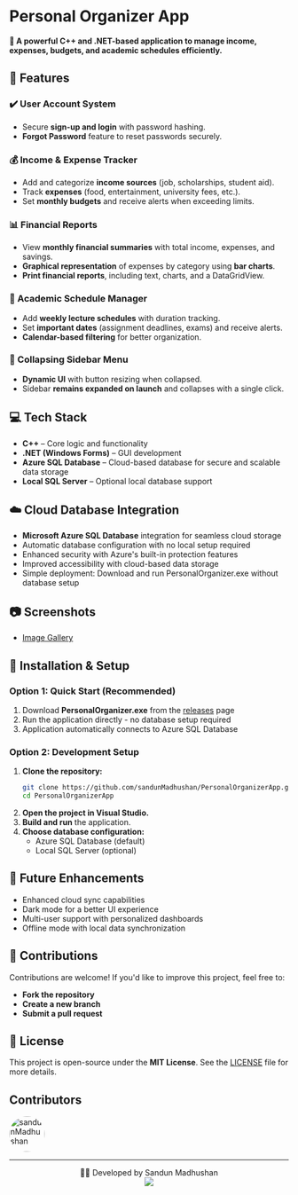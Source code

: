 # **Personal Organizer App** 

**🚀 A powerful C++ and .NET-based application to manage income, expenses, budgets, and academic schedules efficiently.**

## 📌 Features

### ✔️ User Account System
- Secure **sign-up and login** with password hashing.
- **Forgot Password** feature to reset passwords securely.

### 💰 Income & Expense Tracker
- Add and categorize **income sources** (job, scholarships, student aid).
- Track **expenses** (food, entertainment, university fees, etc.).
- Set **monthly budgets** and receive alerts when exceeding limits.

### 📊 Financial Reports
- View **monthly financial summaries** with total income, expenses, and savings.
- **Graphical representation** of expenses by category using **bar charts**.
- **Print financial reports**, including text, charts, and a DataGridView.

### 📅 Academic Schedule Manager
- Add **weekly lecture schedules** with duration tracking.
- Set **important dates** (assignment deadlines, exams) and receive alerts.
- **Calendar-based filtering** for better organization.

### 🎨 Collapsing Sidebar Menu
- **Dynamic UI** with button resizing when collapsed.
- Sidebar **remains expanded on launch** and collapses with a single click.

## 💻 Tech Stack
- **C++** – Core logic and functionality
- **.NET (Windows Forms)** – GUI development
- **Azure SQL Database** – Cloud-based database for secure and scalable data storage
- **Local SQL Server** – Optional local database support

## ☁️ Cloud Database Integration
- **Microsoft Azure SQL Database** integration for seamless cloud storage
- Automatic database configuration with no local setup required
- Enhanced security with Azure's built-in protection features
- Improved accessibility with cloud-based data storage
- Simple deployment: Download and run PersonalOrganizer.exe without database setup

## 📷 Screenshots
- [Image Gallery](https://postimg.cc/gallery/BbNzHD3)

## 🔧 Installation & Setup

### Option 1: Quick Start (Recommended)
1. Download **PersonalOrganizer.exe** from the [releases](https://github.com/sandunMadhushan/PersonalOrganizerApp/releases/) page
2. Run the application directly - no database setup required
3. Application automatically connects to Azure SQL Database

### Option 2: Development Setup
1. **Clone the repository:**
      ```sh
      git clone https://github.com/sandunMadhushan/PersonalOrganizerApp.git
      cd PersonalOrganizerApp
      ```
2. **Open the project in Visual Studio.**
3. **Build and run** the application.
4. **Choose database configuration:**
   - Azure SQL Database (default)
   - Local SQL Server (optional)

## 📌 Future Enhancements
-  Enhanced cloud sync capabilities
-  Dark mode for a better UI experience
-  Multi-user support with personalized dashboards
-  Offline mode with local data synchronization

## 📩 Contributions
Contributions are welcome! If you'd like to improve this project, feel free to:
- **Fork the repository**
- **Create a new branch**
- **Submit a pull request**

## 📜 License
This project is open-source under the **MIT License**. See the [LICENSE](LICENSE) file for more details.

## Contributors
<a href="https://github.com/sandunMadhushan">
<img src="https://avatars.githubusercontent.com/u/69344147?s=64&v=4" width="64" height="64" alt="sandunMadhushan" style="border-radius: 50%;" />
</a>

---

<div align="center">
👨‍💻 Developed by Sandun Madhushan
</div>

<div align="center">
<a href="https://github.com/sandunmadhushan/EduConnect-LMS">
<img src="https://img.shields.io/github/stars/sandunmadhushan/EduConnect-LMS.svg?style=for-the-badge
alt="GitHub Stars">
</a>
</div>


